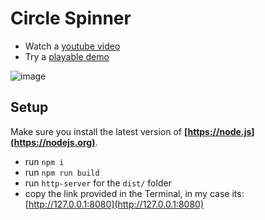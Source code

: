 # Circle Spinner
 
- Watch a [youtube video](https://youtu.be/rl4Y-VYUc78)
- Try a [playable demo](https://undimon.github.io/circle-spin)

![image](https://user-images.githubusercontent.com/51757450/107616599-10846a00-6c57-11eb-9d5e-ed023f3021c9.png)

## Setup
Make sure you install the latest version of **[https://node.js](https://nodejs.org)**.
- run `npm i`
- run `npm run build`
- run `http-server` for the `dist/` folder
- copy the link provided in the Terminal, in my case its: [http://127.0.0.1:8080](http://127.0.0.1:8080)